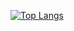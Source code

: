 [![Top Langs](https://github-readme-stats.vercel.app/api/top-langs/?username=ebrahimahmadi)](https://github.com/ebrahimahmadi/github-readme-stats)
